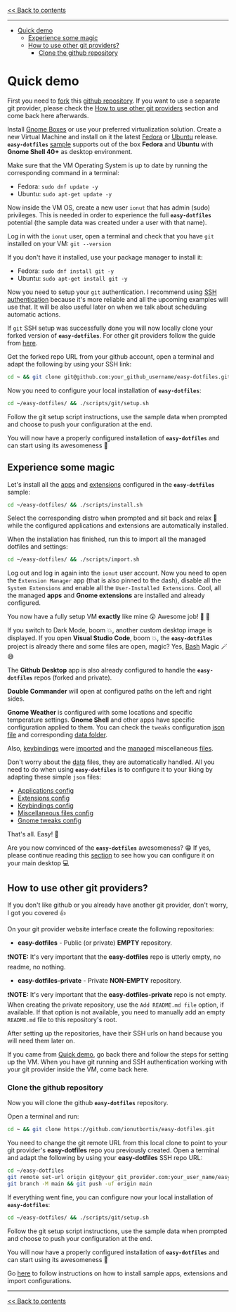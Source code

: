 <!-- start header -->

[<< Back to contents][contents doc url]

---

<!-- end header -->

<!-- start TOC -->

- [Quick demo](#quick-demo)
  - [Experience some magic](#experience-some-magic)
  - [How to use other git providers?](#how-to-use-other-git-providers)
    - [Clone the github repository](#clone-the-github-repository)

<!-- end TOC -->

# Quick demo

First you need to [fork](https://docs.github.com/en/get-started/quickstart/fork-a-repo) this [github repository](https://github.com/ionutbortis/easy-dotfiles). If you want to use a separate git provider, please check the [How to use other git providers](#how-to-use-other-git-providers) section and come back here afterwards.

Install [Gnome Boxes](https://flathub.org/apps/details/org.gnome.Boxes) or use your preferred virtualization solution. Create a new Virtual Machine and install on it the latest [Fedora](https://getfedora.org/en/workstation/download/) or [Ubuntu](https://ubuntu.com/download) release. **`easy-dotfiles`** [sample][sample folder] supports out of the box **Fedora** and **Ubuntu** with **Gnome Shell 40+** as desktop environment.

Make sure that the VM Operating System is up to date by running the corresponding command in a terminal:

- Fedora: `sudo dnf update -y`
- Ubuntu: `sudo apt-get update -y`

Now inside the VM OS, create a new user `ionut` that has admin (sudo) privileges. This is needed in order to experience the full **`easy-dotfiles`** potential (the sample data was created under a user with that name).

Log in with the `ionut` user, open a terminal and check that you have `git` installed on your VM: `git --version`

If you don't have it installed, use your package manager to install it:

- Fedora: `sudo dnf install git -y`
- Ubuntu: `sudo apt-get install git -y`

Now you need to setup your `git` authentication. I recommend using [SSH authentication](https://docs.github.com/en/authentication/connecting-to-github-with-ssh) because it's more reliable and all the upcoming examples will use that. It will be also useful later on when we talk about scheduling automatic actions.

If `git` SSH setup was successfully done you will now locally clone your forked version of **`easy-dotfiles`**. For other git providers follow the guide from [here](#clone-the-github-repository).

Get the forked repo URL from your github account, open a terminal and adapt the following by using your SSH link:

```sh
cd ~ && git clone git@github.com:your_github_username/easy-dotfiles.git
```

Now you need to configure your local installation of **`easy-dotfiles`**:

```sh
cd ~/easy-dotfiles/ && ./scripts/git/setup.sh
```

Follow the git setup script instructions, use the sample data when prompted and choose to push your configuration at the end.

You will now have a properly configured installation of **`easy-dotfiles`** and can start using its awesomeness :tada:

## Experience some magic

Let's install all the [apps][apps config json] and [extensions][extensions config json] configured in the **`easy-dotfiles`** sample:

```sh
cd ~/easy-dotfiles/ && ./scripts/install.sh
```

Select the corresponding distro when prompted and sit back and relax :palm_tree: while the configured applications and extensions are automatically installed.

When the installation has finished, run this to import all the managed dotfiles and settings:

```sh
cd ~/easy-dotfiles/ && ./scripts/import.sh
```

Log out and log in again into the `ionut` user account. Now you need to open the `Extension Manager` app (that is also pinned to the dash), disable all the `System Extensions` and enable all the `User-Installed Extensions`. Cool, all the managed **apps** and **Gnome extensions** are installed and already configured.

You now have a fully setup VM **exactly** like mine :astonished: Awesome job! :clap: :partying_face:

If you switch to Dark Mode, boom :boom:, another custom desktop image is displayed. If you open **Visual Studio Code**, boom :boom:, the **`easy-dotfiles`** project is already there and some files are open, magic? Yes, [Bash](<https://en.wikipedia.org/wiki/Bash_(Unix_shell)>) Magic :magic_wand: :sweat_smile:

The **Github Desktop** app is also already configured to handle the **`easy-dotfiles`** repos (forked and private).

**Double Commander** will open at configured paths on the left and right sides.

**Gnome Weather** is configured with some locations and specific temperature settings. **Gnome Shell** and other apps have specific configuration applied to them. You can check the `tweaks` configuration [json file][tweaks config json] and corresponding [data folder][tweaks data folder].

Also, [keybindings][keybindings config json] were [imported][keybindings data folder] and the [managed][misc config json] miscellaneous [files][misc data folder].

Don't worry about the [data][sample data folder] files, they are automatically handled. All you need to do when using **`easy-dotfiles`** is to configure it to your liking by adapting these simple `json` files:

- [Applications config][apps config json]
- [Extensions config][extensions config json]
- [Keybindings config][keybindings config json]
- [Miscellaneous files config][misc config json]
- [Gnome tweaks config][tweaks config json]

That's all. Easy! :star_struck:

Are you now convinced of the **`easy-dotfiles`** awesomeness? :grin: If yes, please continue reading this [section][main desktop setup doc url] to see how you can configure it on your main desktop :computer:

## How to use other git providers?

If you don't like github or you already have another git provider, don't worry, I got you covered :thumbsup:

On your git provider website interface create the following repositories:

- **easy-dotfiles** - Public (or private) **EMPTY** repository.

:exclamation:**NOTE:** It's very important that the **easy-dotfiles** repo is utterly empty, no readme, no nothing.

- **easy-dotfiles-private** - Private **NON-EMPTY** repository.

:exclamation:**NOTE:** It's very important that the **easy-dotfiles-private** repo is not empty. When creating the private repository, use the `Add README.md file` option, if available. If that option is not available, you need to manually add an empty `README.md` file to this repository's root.

After setting up the repositories, have their SSH urls on hand because you will need them later on.

If you came from [Quick demo](#quick-demo), go back there and follow the steps for setting up the VM. When you have git running and SSH authentication working with your git provider inside the VM, come back here.

### Clone the github repository

Now you will clone the github **`easy-dotfiles`** repository.

Open a terminal and run:

```sh
cd ~ && git clone https://github.com/ionutbortis/easy-dotfiles.git
```

You need to change the git remote URL from this local clone to point to your git provider's **easy-dotfiles** repo you previously created. Open a terminal and adapt the following by using your **easy-dotfiles** SSH repo URL:

```sh
cd ~/easy-dotfiles
git remote set-url origin git@your_git_provider.com:your_user_name/easy-dotfiles.git
git branch -M main && git push -uf origin main
```

If everything went fine, you can configure now your local installation of **`easy-dotfiles`**:

```sh
cd ~/easy-dotfiles/ && ./scripts/git/setup.sh
```

Follow the git setup script instructions, use the sample data when prompted and choose to push your configuration at the end.

You will now have a properly configured installation of **`easy-dotfiles`** and can start using its awesomeness :tada:

Go [here](#experience-some-magic) to follow instructions on how to install sample apps, extensions and import configurations.

<!-- start footer -->

---

[<< Back to contents][contents doc url]

<!-- end footer -->

<!-- start links -->

[sample folder]: ../sample
[sample config folder]: ../sample/config
[sample data folder]: ../sample/data
[sample scripts folder]: ../sample/scripts
[sample common setup script]: ../sample/scripts/common/setup.sh
[apps config json]: ../sample/config/apps/config.json
[apps data folder]: ../sample/data/apps
[extensions config json]: ../sample/config/extensions/config.json
[extensions data folder]: ../sample/data/extensions
[keybindings config json]: ../sample/config/keybindings/config.json
[keybindings data folder]: ../sample/data/keybindings
[misc config json]: ../sample/config/misc/config.json
[misc data folder]: ../sample/data/misc
[tweaks config json]: ../sample/config/tweaks/config.json
[tweaks data folder]: ../sample/data/tweaks

<!-- -->

[main scripts]: ../scripts
[install script]: ../scripts/install.sh
[export script]: ../scripts/export.sh
[import script]: ../scripts/import.sh
[remove script]: ../scripts/remove.sh
[git setup script]: ../scripts/git/setup.sh
[git push script]: ../scripts/git/push.sh
[git pull script]: ../scripts/git/pull.sh
[git reset script]: ../scripts/git/reset.sh
[anacron setup script]: ../scripts/anacron/setup.sh
[common setup script]: ../scripts/common/setup.sh
[defaults script]: ../sample/scripts/defaults.sh
[jidea install script]: ../sample/scripts/apps/jidea-install.sh
[fedora setup script]: ../sample/scripts/fedora/setup.sh
[ubuntu setup script]: ../sample/scripts/ubuntu/setup.sh

<!-- -->

[contents doc url]: ./README.md
[disclaimer doc url]: ./disclaimer.md#disclaimer
[quick demo doc url]: ./quick-demo.md#quick-demo
[main desktop setup doc url]: ./main-desktop-setup.md#main-desktop-setup
[json configuration doc url]: ./json-configuration.md#json-configuration
[shell scripts doc url]: ./shell-scripts.md#shell-scripts
[common setup script doc url]: ./shell-scripts.md#public-commonsetupsh-script
[private common setup script doc url]: ./shell-scripts.md#private-commonsetupsh-script
[distro specific setup script doc url]: ./shell-scripts.md#private-distro-specific-setupsh-script
[export script doc url]: ./shell-scripts.md#exportsh
[import script doc url]: ./shell-scripts.md#importsh
[install script doc url]: ./shell-scripts.md#installsh
[git scripts doc url]: ./shell-scripts.md#git-scripts
[distro setup scripts doc url]: ./shell-scripts.md#private-distro-specific-setupsh-script
[anacron setup script doc url]: ./shell-scripts.md#anacron-setup
[automatic actions doc url]: ./automatic-actions.md#scheduling-automatic-actions
[tips and tricks doc url]: ./tips-and-tricks.md#tips--tricks

<!-- end links -->
